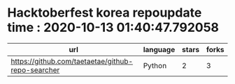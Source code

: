 # Hacktoberfest korea repoupdate time : 2020-10-13 01:40:47.792058
| url | language | stars | forks |
|---|---|---|---|
|https://github.com/taetaetae/github-repo-searcher|Python|2|3|
